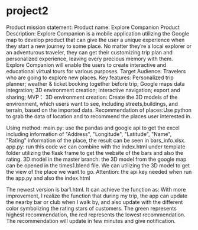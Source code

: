 # project2
Product mission statement:
Product name: Explore Companion
Product Description: Explore Companion is a mobile application utilizing the Google map to develop product that can give the user a unique experience when they start a new journey to some place. No matter they’re a local explorer or an adventurous traveler, they can get their customizing trip plan and personalized experience, leaving every precious memory with them. Explore Companion will enable the users to create interactive and educational virtual tours for various purposes.
Target Audience: Travelers who are going to explore new places.
Key features: Personalized trip planner; weather & ticket booking together before trip; Google maps data integration; 3D environment creation; interactive navigation; export and sharing; 
MVP：
3D environment creation: Create the 3D models of the environment, which users want to see, including streets,buildings, and terrain, based on the imported data.
Recommendation of places:Use python to grab the data of  location and to recommend the places user interested in.

Using method:
main.py: use the pandas and google api to get the excel including information of "Address", "Longitude", "Latitude", "Name", "Rating" information of the place, the result can be seen in bars_info.xlsx.
app.py: run this code we can combine with the index.html under template folder utilizing the flask frame to get the website of the bars and also the rating.
3D model in the master branch: the 3D model from the google map can be opened in the times1.blend file. We can utilizing the 3D model to get the view of the place we want to go.
Attention: the api key needed when run the app.py and also the index.html

The newest version is bar1.html. It can achieve the function as: With more improvement, I realize the function that during my trip, the app can update the nearby bar or club when I walk by, and also update with the different color symbolizing the rating stars of  customers. The green represents highest recommendation, the red represents the lowest recommendation. The recommendation will update in few minutes and give notification.
